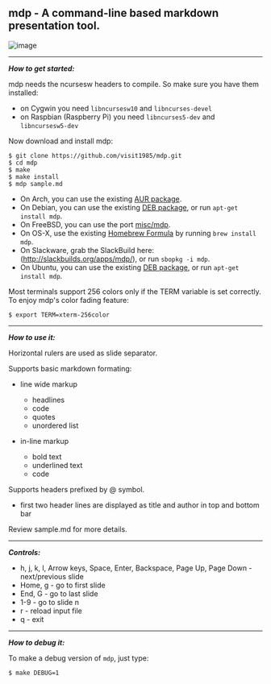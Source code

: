
## mdp - A command-line based markdown presentation tool.

![image](https://cloud.githubusercontent.com/assets/2237222/5810237/797c494c-a043-11e4-9dbd-959cab4055fa.gif)

---

***How to get started:***

mdp needs the ncursesw headers to compile.
So make sure you have them installed:

- on Cygwin you need `libncursesw10` and `libncurses-devel`
- on Raspbian (Raspberry Pi) you need `libncurses5-dev` and `libncursesw5-dev`

Now download and install mdp:

    $ git clone https://github.com/visit1985/mdp.git
    $ cd mdp
    $ make
    $ make install
    $ mdp sample.md

- On Arch, you can use the existing [AUR package](https://aur.archlinux.org/packages/mdp-git/).
- On Debian, you can use the existing [DEB package](https://tracker.debian.org/pkg/mdp-src), or run `apt-get install mdp`.
- On FreeBSD, you can use the port [misc/mdp](http://www.freshports.org/misc/mdp).
- On OS-X, use the existing [Homebrew Formula](http://brewformulas.org/Mdp) by running `brew install mdp`.
- On Slackware, grab the SlackBuild here: (http://slackbuilds.org/apps/mdp/), or run `sbopkg -i mdp`.
- On Ubuntu, you can use the existing [DEB package](https://launchpad.net/ubuntu/+source/mdp-src), or run `apt-get install mdp`.

Most terminals support 256 colors only if the TERM variable is
set correctly. To enjoy mdp's color fading feature:

    $ export TERM=xterm-256color

---

***How to use it:***

Horizontal rulers are used as slide separator.

Supports basic markdown formating:

- line wide markup
    - headlines
    - code
    - quotes
    - unordered list

- in-line markup
    - bold text
    - underlined text
    - code

Supports headers prefixed by @ symbol.

- first two header lines are displayed as title and author
    in top and bottom bar

Review sample.md for more details.

---

***Controls:***

- h, j, k, l, Arrow keys,
    Space, Enter, Backspace,
    Page Up, Page Down - next/previous slide
- Home, g - go to first slide
- End, G - go to last slide
- 1-9 - go to slide n
- r - reload input file
- q - exit


---

***How to debug it:***

To make a debug version of `mdp`, just type:

    $ make DEBUG=1
